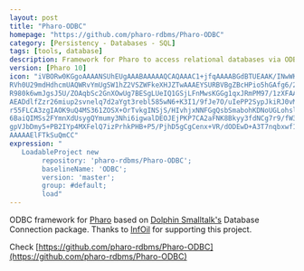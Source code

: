 ```yaml
---
layout: post
title: "Pharo-ODBC"
homepage: "https://github.com/pharo-rdbms/Pharo-ODBC"
category: [Persistency - Databases - SQL]
tags: [tools, database]
description: Framework for Pharo to access relational databases via ODBC
version: [Pharo 10]
icon: "iVBORw0KGgoAAAANSUhEUgAAABAAAAAQCAQAAAC1+jfqAAAABGdBTUEAAK/INwWK6QAAABl0
RVh0U29mdHdhcmUAQWRvYmUgSW1hZ2VSZWFkeXHJZTwAAAEYSURBVBgZBcHPio5hGAfg6/2+
R980k6wmJgsJ5U/ZOAqbSc2GnXOwUg7BESgLUeIQ1GSjLFnMwsKGGg1qxJRmPM97/1zXFAAA
AEADdlfZzr26miup2svnelq7d2aYgt3rebl585wN6+K3I1/9fJe7O/uIePP2SypJkiRJ0vMh
r55FLCA3zgIAOK9uQ4MS361ZOSX+OrTvkgINSjS/HIvhjxNNFGgQsbSmabohKDNoUGLohsls
6BaiQIMSs2FYmnXdUsygQYmumy3Nhi6igwalDEOJEjPKP7CA2aFNK8Bkyy3fdNCg7r9/fW3j
gpVJbDmy5+PB2IYp4MXFelQ7izPrhkPHB+P5/PjhD5gCgCenx+VR/dODEwD+A3T7nqbxwf1H
AAAAAElFTkSuQmCC"
expression: "
   LoadableProject new 
		repository: 'pharo-rdbms/Pharo-ODBC'; 
		baselineName: 'ODBC'; 
		version: 'master';
		group: #default;
		load"
---
```


ODBC framework for [Pharo](https://www.pharo.org) based on [Dolphin Smalltalk's](https://github.com/dolphinsmalltalk/Dolphin) Database Connection package. Thanks to [InfOil](http://www.infoil.com.ar) for supporting this project.

Check [https://github.com/pharo-rdbms/Pharo-ODBC](https://github.com/pharo-rdbms/Pharo-ODBC)